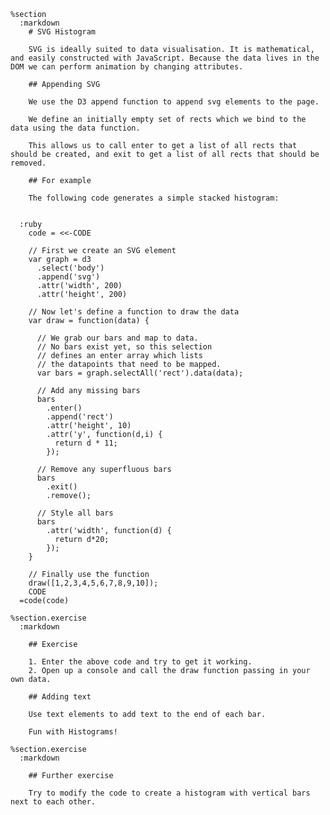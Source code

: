     %section
      :markdown
        # SVG Histogram

        SVG is ideally suited to data visualisation. It is mathematical, and easily constructed with JavaScript. Because the data lives in the DOM we can perform animation by changing attributes.

        ## Appending SVG

        We use the D3 append function to append svg elements to the page.

        We define an initially empty set of rects which we bind to the data using the data function.

        This allows us to call enter to get a list of all rects that should be created, and exit to get a list of all rects that should be removed.

        ## For example

        The following code generates a simple stacked histogram:


      :ruby
        code = <<-CODE

        // First we create an SVG element
        var graph = d3
          .select('body')
          .append('svg')
          .attr('width', 200)
          .attr('height', 200)

        // Now let's define a function to draw the data
        var draw = function(data) {

          // We grab our bars and map to data.
          // No bars exist yet, so this selection
          // defines an enter array which lists
          // the datapoints that need to be mapped.
          var bars = graph.selectAll('rect').data(data);

          // Add any missing bars
          bars
            .enter()
            .append('rect')
            .attr('height', 10)
            .attr('y', function(d,i) {
              return d * 11;
            });

          // Remove any superfluous bars
          bars
            .exit()
            .remove();

          // Style all bars
          bars
            .attr('width', function(d) {
              return d*20;
            });
        }

        // Finally use the function
        draw([1,2,3,4,5,6,7,8,9,10]);
        CODE
      =code(code)

    %section.exercise
      :markdown

        ## Exercise

        1. Enter the above code and try to get it working.
        2. Open up a console and call the draw function passing in your own data.

        ## Adding text

        Use text elements to add text to the end of each bar.

        Fun with Histograms!

    %section.exercise
      :markdown

        ## Further exercise

        Try to modify the code to create a histogram with vertical bars next to each other.

